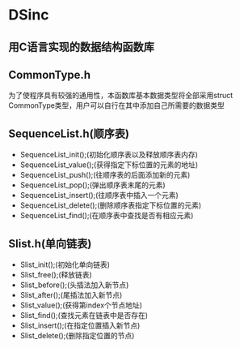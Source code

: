 # DSinc
## 用C语言实现的数据结构函数库
## CommonType.h
为了使程序具有较强的通用性，本函数库基本数据类型将全部采用struct CommonType类型，用户可以自行在其中添加自己所需要的数据类型
## SequenceList.h(顺序表)
* SequenceList_init();(初始化顺序表以及释放顺序表内存)
* SequenceList_value();(获得指定下标位置的元素的地址)
* SequenceList_push();(往顺序表的后面添加新的元素)
* SequenceList_pop();(弹出顺序表末尾的元素)
* SequenceList_insert();(往顺序表中插入一个元素)
* SequenceList_delete();(删除顺序表指定下标位置的元素)
* SequenceList_find();(在顺序表中查找是否有相应元素)

## Slist.h(单向链表)
* Slist_init();(初始化单向链表)
* Slist_free();(释放链表)
* Slist_before();(头插法加入新节点)
* Slist_after();(尾插法加入新节点)
* Slist_value();(获得第index个节点地址)
* Slist_find();(查找元素在链表中是否存在)
* Slist_insert();(在指定位置插入新节点)
* Slist_delete();(删除指定位置的节点)


